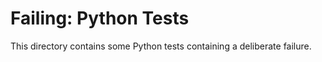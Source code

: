 <!--
SPDX-License-Identifier: Apache-2.0
SPDX-FileCopyrightText: 2025 The Linux Foundation
-->

# Failing: Python Tests

This directory contains some Python tests containing a deliberate failure.
